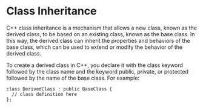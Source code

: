 # Class Inheritance

C++ class inheritance is a mechanism that allows a new class, known as the derived class, to be based on an existing class, known as the base class. In this way, the derived class can inherit the properties and behaviors of the base class, which can be used to extend or modify the behavior of the derived class.

To create a derived class in C++, you declare it with the class keyword followed by the class name and the keyword public, private, or protected followed by the name of the base class. For example:
```
class DerivedClass : public BaseClass {
  // class definition here
};
```
